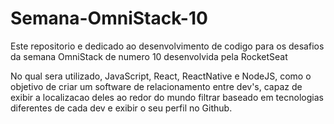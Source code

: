 # Semana-OmniStack-10

Este repositorio e dedicado ao desenvolvimento de codigo para os desafios da semana OmniStack de numero 10 desenvolvida pela RocketSeat 

No qual sera utilizado, JavaScript, React, ReactNative e NodeJS, como o objetivo de criar um software de relacionamento entre dev's, capaz de exibir a localizacao deles ao redor do mundo filtrar baseado em tecnologias diferentes de cada dev e exibir o seu perfil no Github.


